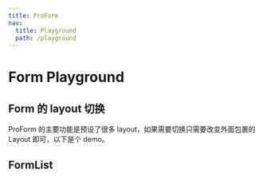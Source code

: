 ```yaml
---
title: ProForm
nav:
  title: Playground
  path: /playground
---
```


# Form Playground

## Form 的 layout 切换

ProForm 的主要功能是预设了很多 layout，如果需要切换只需要改变外面包裹的 Layout 即可，以下是个 demo。

<code src="../../packages/form/src/demos/layout-change.tsx" ></code>

## FormList

<code src="../../packages/form/src/components/Group/demos/customize.tsx" title="ProForm.List" ></code>

